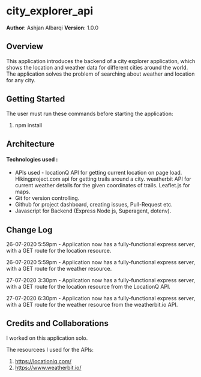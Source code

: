 # city_explorer_api
**Author**: Ashjan Albarqi
**Version**: 1.0.0 

## Overview

This application introduces the backend of a city explorer application, which shows the location and weather data for different cities around the world.
The application solves the problem of searching about weather and location for any city.

## Getting Started

The user must run these commands before starting the application:

1. npm install

## Architecture
#### Technologies used :
- APIs used - locationQ API for getting current location on page load. Hikingproject.com api for getting trails around a city. weatherbit API for current weather details for the given coordinates of trails. Leaflet.js for maps.
- Git for version controlling.
- Github for project dashboard, creating issues, Pull-Request etc.
- Javascript for Backend (Express Node js, Superagent, dotenv).


## Change Log

26-07-2020 5:59pm - Application now has a fully-functional express server, with a GET route for the location resource.

26-07-2020 5:59pm - Application now has a fully-functional express server, with a GET route for the weather resource.

27-07-2020 3:30pm - Application now has a fully-functional express server, with a GET route for the location resource from the LocationQ API.

27-07-2020 6:30pm - Application now has a fully-functional express server, with a GET route for the weather resource from the weatherbit.io API.

## Credits and Collaborations

I worked on this application solo.

The resourcees I used for the APIs:
1. https://locationiq.com/
2. https://www.weatherbit.io/
